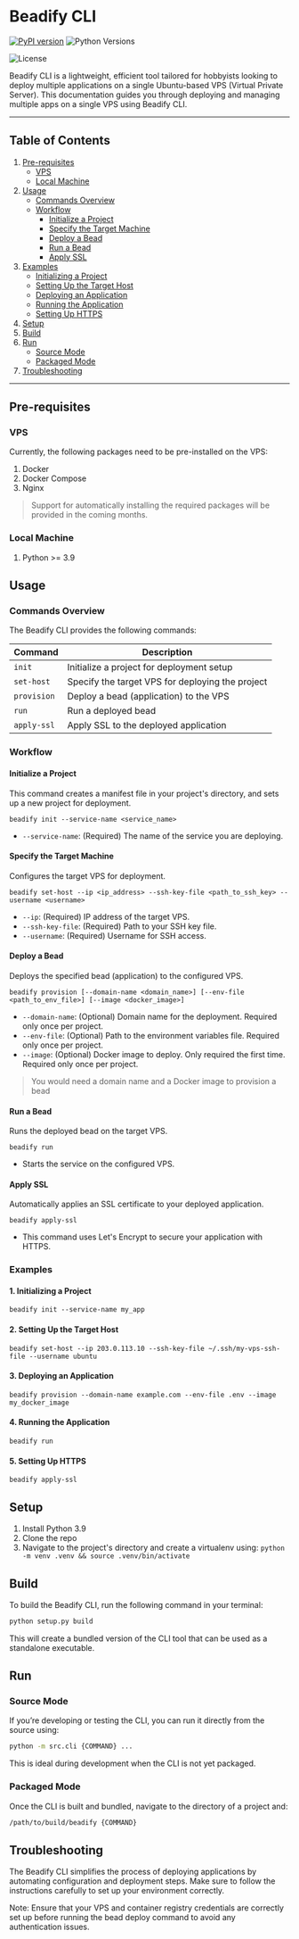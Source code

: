 # Beadify CLI

[![PyPI version](https://img.shields.io/pypi/v/beadify.svg)](https://pypi.org/project/beadify/)
![Python Versions](https://img.shields.io/pypi/pyversions/beadify.svg)
<!-- ![PyPI - Downloads](https://img.shields.io/pypi/dm/beadify) -->
![License](https://img.shields.io/pypi/l/beadify)

Beadify CLI is a lightweight, efficient tool tailored for hobbyists looking to deploy multiple applications on a single Ubuntu-based VPS (Virtual Private Server). This documentation guides you through deploying and managing multiple apps on a single VPS using Beadify CLI.


---
## Table of Contents
1. [Pre-requisites](#pre-requisites)
   - [VPS](#vps)
   - [Local Machine](#local-machine)
2. [Usage](#usage)
   - [Commands Overview](#commands-overview)
   - [Workflow](#workflow)
     - [Initialize a Project](#initialize-a-project)
     - [Specify the Target Machine](#specify-the-target-machine)
     - [Deploy a Bead](#deploy-a-bead)
     - [Run a Bead](#run-a-bead)
     - [Apply SSL](#apply-ssl)
3. [Examples](#examples)
   - [Initializing a Project](#1-initializing-a-project)
   - [Setting Up the Target Host](#2-setting-up-the-target-host)
   - [Deploying an Application](#3-deploying-an-application)
   - [Running the Application](#4-running-the-application)
   - [Setting Up HTTPS](#5-setting-up-https)
4. [Setup](#setup)
5. [Build](#build)
6. [Run](#run)
   - [Source Mode](#source-mode)
   - [Packaged Mode](#packaged-mode)
7. [Troubleshooting](#troubleshooting)
---


## Pre-requisites
### VPS
Currently, the following packages need to be pre-installed on the VPS:
1. Docker
2. Docker Compose
3. Nginx

> Support for automatically installing the required packages will be provided in the coming months.

### Local Machine
1. Python >= 3.9


## Usage

### Commands Overview

The Beadify CLI provides the following commands:

| Command     | Description                                           |
|-------------|-------------------------------------------------------|
| `init`        | Initialize a project for deployment setup             |
| `set-host`    | Specify the target VPS for deploying the project      |
| `provision`   | Deploy a bead (application) to the VPS                |
| `run`         | Run a deployed bead                                   |
| `apply-ssl`   | Apply SSL to the deployed application                 |

### Workflow
#### Initialize a Project
This command creates a manifest file in your project's directory, and sets up a new project for deployment.

```
beadify init --service-name <service_name>
```

- `--service-name`: (Required) The name of the service you are deploying.

#### Specify the Target Machine
Configures the target VPS for deployment.

```
beadify set-host --ip <ip_address> --ssh-key-file <path_to_ssh_key> --username <username>
```

- `--ip`: (Required) IP address of the target VPS.  
- `--ssh-key-file`: (Required) Path to your SSH key file.  
- `--username`: (Required) Username for SSH access.

#### Deploy a Bead
Deploys the specified bead (application) to the configured VPS.

```
beadify provision [--domain-name <domain_name>] [--env-file <path_to_env_file>] [--image <docker_image>]
```

- `--domain-name`: (Optional) Domain name for the deployment. Required only once per project.
- `--env-file`: (Optional) Path to the environment variables file. Required only once per project.
- `--image`: (Optional) Docker image to deploy. Only required the first time. Required only once per project.

> You would need a domain name and a Docker image to provision a bead

#### Run a Bead
Runs the deployed bead on the target VPS.

```
beadify run
```

- Starts the service on the configured VPS.

#### Apply SSL
Automatically applies an SSL certificate to your deployed application.

```
beadify apply-ssl
```

- This command uses Let's Encrypt to secure your application with HTTPS.


### Examples

#### 1. Initializing a Project
```
beadify init --service-name my_app
```

#### 2. Setting Up the Target Host
```
beadify set-host --ip 203.0.113.10 --ssh-key-file ~/.ssh/my-vps-ssh-file --username ubuntu
```

#### 3. Deploying an Application
```
beadify provision --domain-name example.com --env-file .env --image my_docker_image
```

#### 4. Running the Application
```
beadify run
```

#### 5. Setting Up HTTPS
```
beadify apply-ssl
```

## Setup
1. Install Python 3.9
2. Clone the repo
3. Navigate to the project's directory and create a virtualenv using: `python -m venv .venv && source .venv/bin/activate`


## Build
To build the Beadify CLI, run the following command in your terminal:
```bash
python setup.py build
```
This will create a bundled version of the CLI tool that can be used as a standalone executable.


## Run
### Source Mode
If you’re developing or testing the CLI, you can run it directly from the source using:
```bash
python -m src.cli {COMMAND} ...
```
This is ideal during development when the CLI is not yet packaged.

### Packaged Mode
Once the CLI is built and bundled, navigate to the directory of a project and:
```bash
/path/to/build/beadify {COMMAND}
```


## Troubleshooting
The Beadify CLI simplifies the process of deploying applications by automating configuration and deployment steps. Make sure to follow the instructions carefully to set up your environment correctly.

Note: Ensure that your VPS and container registry credentials are correctly set up before running the bead deploy command to avoid any authentication issues.
